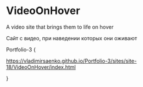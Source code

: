 # VideoOnHover

A video site that brings them to life on hover

Сайт с видео, при наведении которых они оживают
 
Portfolio-3 {

https://vladimirsaenko.github.io/Portfolio-3/sites/site-18/VideoOnHover/index.html

}
